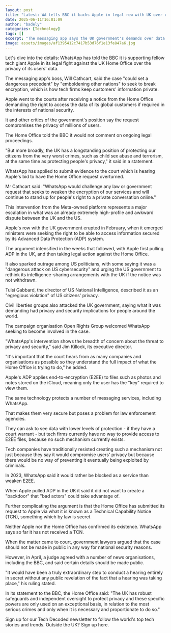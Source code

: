```yaml
---
layout: post
title: "Latest: WA tells BBC it backs Apple in legal row with UK over user data"
date: 2025-06-11T16:01:09
author: "badely"
categories: [Technology]
tags: []
excerpt: "The messaging app says the UK government's demands over data access could set a 'dangerous precedent.'"
image: assets/images/af1395412c7417b53d76f1e13fe847a6.jpg
---
```


Let's dive into the details: WhatsApp has told the BBC it is supporting fellow tech giant Apple in its legal fight against the UK Home Office over the privacy of its users' data.

The messaging app's boss, Will Cathcart, said the case "could set a dangerous precedent" by "emboldening other nations" to seek to break encryption, which is how tech firms keep customers' information private.

Apple went to the courts after receiving a notice from the Home Office demanding the right to access the data of its global customers if required in the interests of national security.

It and other critics of the government's position say the request compromises the privacy of millions of users.

The Home Office told the BBC it would not comment on ongoing legal proceedings.

"But more broadly, the UK has a longstanding position of protecting our citizens from the very worst crimes, such as child sex abuse and terrorism, at the same time as protecting people's privacy," it said in a statement.

WhatsApp has applied to submit evidence to the court which is hearing Apple's bid to have the Home Office request overturned.

Mr Cathcart said: "WhatsApp would challenge any law or government request that seeks to weaken the encryption of our services and will continue to stand up for people's right to a private conversation online."

This intervention from the Meta-owned platform represents a major escalation in what was an already extremely high-profile and awkward dispute between the UK and the US.

Apple's row with the UK government erupted in February, when it emerged ministers were seeking the right to be able to access information secured by its Advanced Data Protection (ADP) system.

The argument intensified in the weeks that followed, with Apple first pulling ADP in the UK, and then taking legal action against the Home Office.

It also sparked outrage among US politicians, with some saying it was a "dangerous attack on US cybersecurity" and urging the US government to rethink its intelligence-sharing arrangements with the UK if the notice was not withdrawn.

Tulsi Gabbard, the director of US National Intelligence, described it as an "egregious violation" of US citizens' privacy.

Civil liberties groups also attacked the UK government, saying what it was demanding had privacy and security implications for people around the world.

The campaign organisation Open Rights Group welcomed WhatsApp seeking to become involved in the case.

"WhatsApp's intervention shows the breadth of concern about the threat to privacy and security," said Jim Killock, its executive director.

"It's important that the court hears from as many companies and organisations as possible so they understand the full impact of what the Home Office is trying to do," he added.

Apple's ADP applies end-to-encryption (E2EE) to files such as photos and notes stored on the iCloud, meaning only the user has the "key" required to view them.

The same technology protects a number of messaging services, including WhatsApp.

That makes them very secure but poses a problem for law enforcement agencies.

They can ask to see data with lower levels of protection - if they have a court warrant - but tech firms currently have no way to provide access to E2EE files, because no such mechanism currently exists.

Tech companies have traditionally resisted creating such a mechanism not just because they say it would compromise users' privacy but because there would be no way of preventing it eventually being exploited by criminals.

In 2023, WhatsApp said it would rather be blocked as a service than weaken E2EE.

When Apple pulled ADP in the UK it said it did not want to create a "backdoor" that "bad actors" could take advantage of.

Further complicating the argument is that the Home Office has submitted its request to Apple via what it is known as a Technical Capability Notice (TCN), something which by law is secret

Neither Apple nor the Home Office has confirmed its existence. WhatsApp says so far it has not received a TCN.

When the matter came to court, government lawyers argued that the case should not be made in public in any way for national security reasons.

However, in April, a judge agreed with a number of news organisations, including the BBC, and said certain details should be made public.

"It would have been a truly extraordinary step to conduct a hearing entirely in secret without any public revelation of the fact that a hearing was taking place," his ruling stated.

In its statement to the BBC, the Home Office said: "The UK has robust safeguards and independent oversight to protect privacy and these specific powers are only used on an exceptional basis, in relation to the most serious crimes and only when it is necessary and proportionate to do so."

Sign up for our Tech Decoded newsletter to follow the world's top tech stories and trends. Outside the UK? Sign up here.

